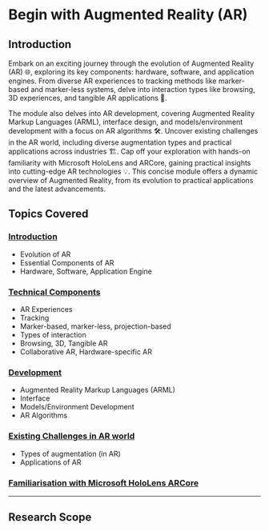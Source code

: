 # Begin with Augmented Reality (AR)

## Introduction

Embark on an exciting journey through the evolution of Augmented Reality (AR) 🌐, exploring its key components: hardware, software, and application engines. From diverse AR experiences to tracking methods like marker-based and marker-less systems, delve into interaction types like browsing, 3D experiences, and tangible AR applications 🤖.

The module also delves into AR development, covering Augmented Reality Markup Languages (ARML), interface design, and models/environment development with a focus on AR algorithms 🛠️. Uncover existing challenges in the AR world, including diverse augmentation types and practical applications across industries 🏗️. Cap off your exploration with hands-on familiarity with Microsoft HoloLens and ARCore, gaining practical insights into cutting-edge AR technologies 💡. This concise module offers a dynamic overview of Augmented Reality, from its evolution to practical applications and the latest advancements.


## Topics Covered


### [Introduction](Intro)
  * Evolution of AR
  * Essential Components of AR
  * Hardware, Software, Application Engine


### [Technical Components](Technical_Components)
  * AR Experiences
  * Tracking 
  * Marker-based, marker-less, projection-based
  * Types of interaction
  * Browsing, 3D, Tangible AR
  * Collaborative AR, Hardware-specific AR


### [Development](Development)
  * Augmented Reality Markup Languages (ARML)
  * Interface
  * Models/Environment Development
  * AR Algorithms


### [Existing Challenges in AR world](AR_Challenges)
  * Types of augmentation (in AR)
  * Applications of AR


### [Familiarisation with Microsoft HoloLens ARCore](#)

---  

## Research Scope